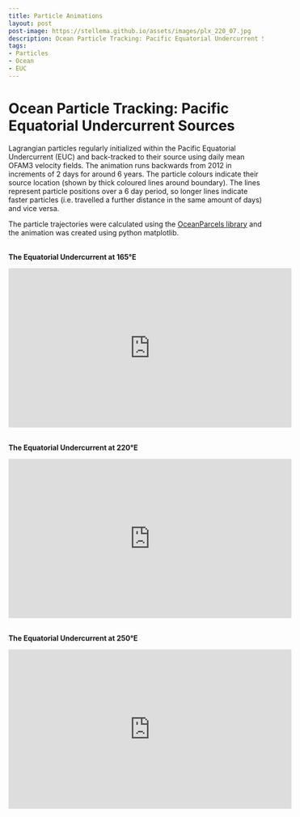 ```yaml
---
title: Particle Animations
layout: post
post-image: https://stellema.github.io/assets/images/plx_220_07.jpg
description: Ocean Particle Tracking: Pacific Equatorial Undercurrent Sources.
tags:
- Particles
- Ocean
- EUC
---
```


# Ocean Particle Tracking: Pacific Equatorial Undercurrent Sources

Lagrangian particles regularly initialized within the Pacific Equatorial Undercurrent (EUC) and back-tracked to their source using daily mean OFAM3 velocity fields.
The animation runs backwards from 2012 in increments of 2 days for around 6 years.
The particle colours indicate their source location (shown by thick coloured lines around boundary).
The lines represent particle positions over a 6 day period, so longer lines indicate faster particles (i.e. travelled a further distance in the same amount of days) and vice versa.


The particle trajectories were calculated using the [OceanParcels library](https://oceanparcels.org) and the animation was created using python matplotlib.<br>

<br>**The Equatorial Undercurrent at 165°E**<br>
<iframe width="560" height="315" src="https://www.youtube.com/embed/b-7jSAh78Ug" frameborder="0" allow="accelerometer; autoplay; encrypted-media; gyroscope; picture-in-picture" allowfullscreen></iframe>

<br>**The Equatorial Undercurrent at 220°E**<br>
<iframe width="560" height="315" src="https://www.youtube.com/embed/2AZbIYg18Dw" frameborder="0" allow="accelerometer; autoplay; encrypted-media; gyroscope; picture-in-picture" allowfullscreen></iframe>

<br>**The Equatorial Undercurrent at 250°E**<br>
<iframe width="560" height="315" src="https://www.youtube.com/embed/yKidJ5XOJc4" frameborder="0" allow="accelerometer; autoplay; encrypted-media; gyroscope; picture-in-picture" allowfullscreen></iframe>